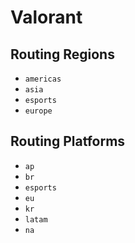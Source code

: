 # Valorant 

## Routing Regions 

* `americas`
* `asia`
* `esports`
* `europe`

## Routing Platforms 

* `ap`
* `br`
* `esports`
* `eu`
* `kr`
* `latam`
* `na`

